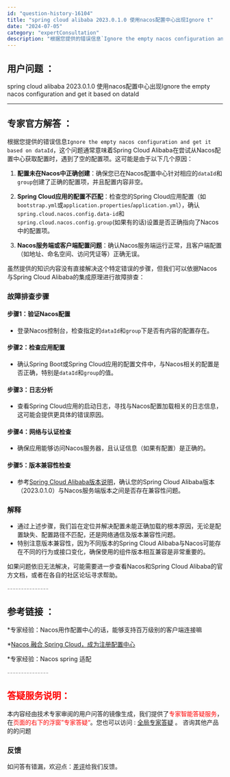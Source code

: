 ```yaml
---
id: "question-history-16104"
title: "spring cloud alibaba 2023.0.1.0 使用nacos配置中心出现Ignore t"
date: "2024-07-05"
category: "expertConsultation"
description: "根据您提供的错误信息`Ignore the empty nacos configuration and get it based on dataId`，这个问题通常意味着Spring Cloud Alibaba在尝试从Nacos配置中心获取配置时，遇到了空的配置项。这可能是由于以下几个原因：1. *"
---
```


## 用户问题 ： 
 spring cloud alibaba 2023.0.1.0 使用nacos配置中心出现Ignore the empty nacos configuration and get it based on dataId  

---------------
## 专家官方解答 ：

根据您提供的错误信息`Ignore the empty nacos configuration and get it based on dataId`，这个问题通常意味着Spring Cloud Alibaba在尝试从Nacos配置中心获取配置时，遇到了空的配置项。这可能是由于以下几个原因：

1. **配置未在Nacos中正确创建**：确保您已在Nacos配置中心针对相应的`dataId`和`group`创建了正确的配置项，并且配置内容非空。

2. **Spring Cloud应用的配置不匹配**：检查您的Spring Cloud应用配置（如`bootstrap.yml`或`application.properties`/`application.yml`），确认`spring.cloud.nacos.config.data-id`和`spring.cloud.nacos.config.group`(如果有的话)设置是否正确指向了Nacos中的配置项。

3. **Nacos服务端或客户端配置问题**：确认Nacos服务端运行正常，且客户端配置（如地址、命名空间、访问凭证等）正确无误。

虽然提供的知识内容没有直接解决这个特定错误的步骤，但我们可以依据Nacos与Spring Cloud Alibaba的集成原理进行故障排查：

### 故障排查步骤

#### 步骤1：验证Nacos配置
- 登录Nacos控制台，检查指定的`dataId`和`group`下是否有内容的配置存在。

#### 步骤2：检查应用配置
- 确认Spring Boot或Spring Cloud应用的配置文件中，与Nacos相关的配置是否正确，特别是`dataId`和`group`的值。

#### 步骤3：日志分析
- 查看Spring Cloud应用的启动日志，寻找与Nacos配置加载相关的日志信息，这可能会提供更具体的错误原因。

#### 步骤4：网络与认证检查
- 确保应用能够访问Nacos服务器，且认证信息（如果有配置）是正确的。

#### 步骤5：版本兼容性检查
- 参考[Spring Cloud Alibaba版本说明](https://sca.aliyun.com/zh-cn/docs/next/overview/version-explain)，确认您的Spring Cloud Alibaba版本（2023.0.1.0）与Nacos服务端版本之间是否存在兼容性问题。

### 解释
- 通过上述步骤，我们旨在定位并解决配置未能正确加载的根本原因，无论是配置缺失、配置路径不匹配，还是网络通信及版本兼容性问题。
- 特别注意版本兼容性，因为不同版本的Spring Cloud Alibaba与Nacos可能存在不同的行为或接口变化，确保使用的组件版本相互兼容是非常重要的。

如果问题依旧无法解决，可能需要进一步查看Nacos和Spring Cloud Alibaba的官方文档，或者在各自的社区论坛寻求帮助。


<font color="#949494">---------------</font> 


## 参考链接 ：

*专家经验：Nacos用作配置中心的话，能够支持百万级别的客户端连接嘛 
 
 *[Nacos 融合 Spring Cloud，成为注册配置中心](https://nacos.io/docs/latest/ecology/use-nacos-with-spring-cloud)
 
 *专家经验：Nacos spring 适配 


 <font color="#949494">---------------</font> 
 


## <font color="#FF0000">答疑服务说明：</font> 

本内容经由技术专家审阅的用户问答的镜像生成，我们提供了<font color="#FF0000">专家智能答疑服务</font>，在<font color="#FF0000">页面的右下的浮窗”专家答疑“</font>。您也可以访问 : [全局专家答疑](https://answer.opensource.alibaba.com/docs/intro) 。 咨询其他产品的的问题

### 反馈
如问答有错漏，欢迎点：[差评](https://ai.nacos.io/user/feedbackByEnhancerGradePOJOID?enhancerGradePOJOId=16124)给我们反馈。
